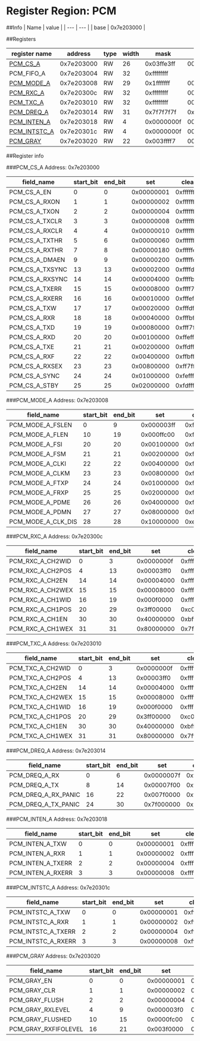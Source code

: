 # Register Region: PCM


##Info
| Name | value |
| --- | --- |
| base | 0x7e203000 |

##Registers

| register name | address | type | width | mask | reset |
| --- | --- | --- | --- | --- | --- |
| [PCM_CS_A](#pcm_cs_a) | 0x7e203000 | RW | 26 | 0x03ffe3ff | 0000000000 |
| PCM_FIFO_A | 0x7e203004 | RW | 32 | 0xffffffff |  |
| [PCM_MODE_A](#pcm_mode_a) | 0x7e203008 | RW | 29 | 0x1fffffff | 0000000000 |
| [PCM_RXC_A](#pcm_rxc_a) | 0x7e20300c | RW | 32 | 0xffffffff | 0000000000 |
| [PCM_TXC_A](#pcm_txc_a) | 0x7e203010 | RW | 32 | 0xffffffff | 0000000000 |
| [PCM_DREQ_A](#pcm_dreq_a) | 0x7e203014 | RW | 31 | 0x7f7f7f7f | 0x10303020 |
| [PCM_INTEN_A](#pcm_inten_a) | 0x7e203018 | RW | 4 | 0x0000000f | 0000000000 |
| [PCM_INTSTC_A](#pcm_intstc_a) | 0x7e20301c | RW | 4 | 0x0000000f | 0000000000 |
| [PCM_GRAY](#pcm_gray) | 0x7e203020 | RW | 22 | 0x003ffff7 | 0000000000 |

##Register info


###PCM_CS_A
 Address: 0x7e203000

| field_name | start_bit | end_bit | set | clear | reset |
| --- | --- | --- | --- | --- | --- |
| PCM_CS_A_EN | 0 | 0 | 0x00000001 | 0xfffffffe | 0x0 |
| PCM_CS_A_RXON | 1 | 1 | 0x00000002 | 0xfffffffd | 0x0 |
| PCM_CS_A_TXON | 2 | 2 | 0x00000004 | 0xfffffffb | 0x0 |
| PCM_CS_A_TXCLR | 3 | 3 | 0x00000008 | 0xfffffff7 | 0x0 |
| PCM_CS_A_RXCLR | 4 | 4 | 0x00000010 | 0xffffffef | 0x0 |
| PCM_CS_A_TXTHR | 5 | 6 | 0x00000060 | 0xffffff9f | 0x0 |
| PCM_CS_A_RXTHR | 7 | 8 | 0x00000180 | 0xfffffe7f | 0x0 |
| PCM_CS_A_DMAEN | 9 | 9 | 0x00000200 | 0xfffffdff | 0x0 |
| PCM_CS_A_TXSYNC | 13 | 13 | 0x00002000 | 0xffffdfff | 0x0 |
| PCM_CS_A_RXSYNC | 14 | 14 | 0x00004000 | 0xffffbfff | 0x0 |
| PCM_CS_A_TXERR | 15 | 15 | 0x00008000 | 0xffff7fff | 0x0 |
| PCM_CS_A_RXERR | 16 | 16 | 0x00010000 | 0xfffeffff | 0x0 |
| PCM_CS_A_TXW | 17 | 17 | 0x00020000 | 0xfffdffff | 0x0 |
| PCM_CS_A_RXR | 18 | 18 | 0x00040000 | 0xfffbffff | 0x0 |
| PCM_CS_A_TXD | 19 | 19 | 0x00080000 | 0xfff7ffff | 0x0 |
| PCM_CS_A_RXD | 20 | 20 | 0x00100000 | 0xffefffff | 0x0 |
| PCM_CS_A_TXE | 21 | 21 | 0x00200000 | 0xffdfffff | 0x0 |
| PCM_CS_A_RXF | 22 | 22 | 0x00400000 | 0xffbfffff | 0x0 |
| PCM_CS_A_RXSEX | 23 | 23 | 0x00800000 | 0xff7fffff | 0x0 |
| PCM_CS_A_SYNC | 24 | 24 | 0x01000000 | 0xfeffffff | 0x0 |
| PCM_CS_A_STBY | 25 | 25 | 0x02000000 | 0xfdffffff | 0x0 |

###PCM_MODE_A
 Address: 0x7e203008

| field_name | start_bit | end_bit | set | clear | reset |
| --- | --- | --- | --- | --- | --- |
| PCM_MODE_A_FSLEN | 0 | 9 | 0x000003ff | 0xfffffc00 | 0x0 |
| PCM_MODE_A_FLEN | 10 | 19 | 0x000ffc00 | 0xfff003ff | 0x0 |
| PCM_MODE_A_FSI | 20 | 20 | 0x00100000 | 0xffefffff | 0x0 |
| PCM_MODE_A_FSM | 21 | 21 | 0x00200000 | 0xffdfffff | 0x0 |
| PCM_MODE_A_CLKI | 22 | 22 | 0x00400000 | 0xffbfffff | 0x0 |
| PCM_MODE_A_CLKM | 23 | 23 | 0x00800000 | 0xff7fffff | 0x0 |
| PCM_MODE_A_FTXP | 24 | 24 | 0x01000000 | 0xfeffffff | 0x0 |
| PCM_MODE_A_FRXP | 25 | 25 | 0x02000000 | 0xfdffffff | 0x0 |
| PCM_MODE_A_PDME | 26 | 26 | 0x04000000 | 0xfbffffff | 0x0 |
| PCM_MODE_A_PDMN | 27 | 27 | 0x08000000 | 0xf7ffffff | 0x0 |
| PCM_MODE_A_CLK_DIS | 28 | 28 | 0x10000000 | 0xefffffff | 0x0 |

###PCM_RXC_A
 Address: 0x7e20300c

| field_name | start_bit | end_bit | set | clear | reset |
| --- | --- | --- | --- | --- | --- |
| PCM_RXC_A_CH2WID | 0 | 3 | 0x0000000f | 0xfffffff0 | 0x0 |
| PCM_RXC_A_CH2POS | 4 | 13 | 0x00003ff0 | 0xffffc00f | 0x0 |
| PCM_RXC_A_CH2EN | 14 | 14 | 0x00004000 | 0xffffbfff | 0x0 |
| PCM_RXC_A_CH2WEX | 15 | 15 | 0x00008000 | 0xffff7fff | 0x0 |
| PCM_RXC_A_CH1WID | 16 | 19 | 0x000f0000 | 0xfff0ffff | 0x0 |
| PCM_RXC_A_CH1POS | 20 | 29 | 0x3ff00000 | 0xc00fffff | 0x0 |
| PCM_RXC_A_CH1EN | 30 | 30 | 0x40000000 | 0xbfffffff | 0x0 |
| PCM_RXC_A_CH1WEX | 31 | 31 | 0x80000000 | 0x7fffffff | 0x0 |

###PCM_TXC_A
 Address: 0x7e203010

| field_name | start_bit | end_bit | set | clear | reset |
| --- | --- | --- | --- | --- | --- |
| PCM_TXC_A_CH2WID | 0 | 3 | 0x0000000f | 0xfffffff0 | 0x0 |
| PCM_TXC_A_CH2POS | 4 | 13 | 0x00003ff0 | 0xffffc00f | 0x0 |
| PCM_TXC_A_CH2EN | 14 | 14 | 0x00004000 | 0xffffbfff | 0x0 |
| PCM_TXC_A_CH2WEX | 15 | 15 | 0x00008000 | 0xffff7fff | 0x0 |
| PCM_TXC_A_CH1WID | 16 | 19 | 0x000f0000 | 0xfff0ffff | 0x0 |
| PCM_TXC_A_CH1POS | 20 | 29 | 0x3ff00000 | 0xc00fffff | 0x0 |
| PCM_TXC_A_CH1EN | 30 | 30 | 0x40000000 | 0xbfffffff | 0x0 |
| PCM_TXC_A_CH1WEX | 31 | 31 | 0x80000000 | 0x7fffffff | 0x0 |

###PCM_DREQ_A
 Address: 0x7e203014

| field_name | start_bit | end_bit | set | clear | reset |
| --- | --- | --- | --- | --- | --- |
| PCM_DREQ_A_RX | 0 | 6 | 0x0000007f | 0xffffff80 | 0x20 |
| PCM_DREQ_A_TX | 8 | 14 | 0x00007f00 | 0xffff80ff | 0x30 |
| PCM_DREQ_A_RX_PANIC | 16 | 22 | 0x007f0000 | 0xff80ffff | 0x30 |
| PCM_DREQ_A_TX_PANIC | 24 | 30 | 0x7f000000 | 0x80ffffff | 0x10 |

###PCM_INTEN_A
 Address: 0x7e203018

| field_name | start_bit | end_bit | set | clear | reset |
| --- | --- | --- | --- | --- | --- |
| PCM_INTEN_A_TXW | 0 | 0 | 0x00000001 | 0xfffffffe | 0x0 |
| PCM_INTEN_A_RXR | 1 | 1 | 0x00000002 | 0xfffffffd | 0x0 |
| PCM_INTEN_A_TXERR | 2 | 2 | 0x00000004 | 0xfffffffb | 0x0 |
| PCM_INTEN_A_RXERR | 3 | 3 | 0x00000008 | 0xfffffff7 | 0x0 |

###PCM_INTSTC_A
 Address: 0x7e20301c

| field_name | start_bit | end_bit | set | clear | reset |
| --- | --- | --- | --- | --- | --- |
| PCM_INTSTC_A_TXW | 0 | 0 | 0x00000001 | 0xfffffffe | 0x0 |
| PCM_INTSTC_A_RXR | 1 | 1 | 0x00000002 | 0xfffffffd | 0x0 |
| PCM_INTSTC_A_TXERR | 2 | 2 | 0x00000004 | 0xfffffffb | 0x0 |
| PCM_INTSTC_A_RXERR | 3 | 3 | 0x00000008 | 0xfffffff7 | 0x0 |

###PCM_GRAY
 Address: 0x7e203020

| field_name | start_bit | end_bit | set | clear | reset |
| --- | --- | --- | --- | --- | --- |
| PCM_GRAY_EN | 0 | 0 | 0x00000001 | 0xfffffffe | 0x0 |
| PCM_GRAY_CLR | 1 | 1 | 0x00000002 | 0xfffffffd | 0x0 |
| PCM_GRAY_FLUSH | 2 | 2 | 0x00000004 | 0xfffffffb | 0x0 |
| PCM_GRAY_RXLEVEL | 4 | 9 | 0x000003f0 | 0xfffffc0f | 0x0 |
| PCM_GRAY_FLUSHED | 10 | 15 | 0x0000fc00 | 0xffff03ff | 0x0 |
| PCM_GRAY_RXFIFOLEVEL | 16 | 21 | 0x003f0000 | 0xffc0ffff | 0x0 |
